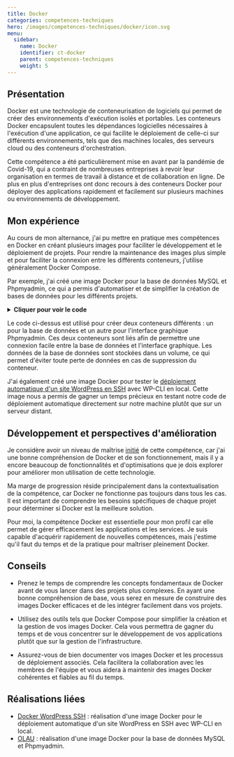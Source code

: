 ```yaml
---
title: Docker
categories: competences-techniques
hero: /images/competences-techniques/docker/icon.svg
menu:
  sidebar:
    name: Docker
    identifier: ct-docker
    parent: competences-techniques
    weight: 5
---
```


## Présentation

Docker est une technologie de conteneurisation de logiciels qui permet de créer des environnements d'exécution isolés et portables. Les conteneurs Docker encapsulent toutes les dépendances logicielles nécessaires à l'exécution d'une application, ce qui facilite le déploiement de celle-ci sur différents environnements, tels que des machines locales, des serveurs cloud ou des conteneurs d'orchestration.

Cette compétence a été particulièrement mise en avant par la pandémie de Covid-19, qui a contraint de nombreuses entreprises à revoir leur organisation en termes de travail à distance et de collaboration en ligne. De plus en plus d'entreprises ont donc recours à des conteneurs Docker pour déployer des applications rapidement et facilement sur plusieurs machines ou environnements de développement.

## Mon expérience

Au cours de mon alternance, j'ai pu mettre en pratique mes compétences en Docker en créant plusieurs images pour faciliter le développement et le déploiement de projets. Pour rendre la maintenance des images plus simple et pour faciliter la connexion entre les différents conteneurs, j'utilise généralement Docker Compose.

Par exemple, j'ai créé une image Docker pour la base de données MySQL et Phpmyadmin, ce qui a permis d'automatiser et de simplifier la création de bases de données pour les différents projets.

<details><summary><strong>Cliquer pour voir le code</strong></summary>

```yaml
version: '3.1'

# Définition des services nécessaires pour l'application
services:
    # Service pour la base de données MariaDB
    db:
        image: mariadb # Utilise l'image Docker de MariaDB
        restart: always # Redémarre le service en cas de problème
        environment:
            MARIADB_ROOT_PASSWORD: password # Définit le mot de passe root de la base de données
        volumes:
            - db_data:/var/lib/mysql # Montre le volume pour stocker les données de la base de données

    # Service pour l'interface de gestion de la base de données via PHPMyAdmin
    phpmyadmin:
        image: phpmyadmin # Utilise l'image Docker de PHPMyAdmin
        restart: always # Redémarre le service en cas de problème
        ports:
            - 8080:80 # Redirige le port 8080 du host vers le port 80 du conteneur
        environment:
            - PMA_ARBITRARY=1 # Autorise la connexion à n'importe quelle base de données
            - PMA_HOST=db # Définit le host où se trouve la base de données (ici, le service "db")
            - PMA_USER=root # Définit le nom d'utilisateur pour se connecter à la base de données
            - PMA_PASSWORD=password # Définit le mot de passe pour se connecter à la base de données

# Définition du volume nécessaire pour stocker les données de la base de données
volumes:
    db_data:
```

</details>

Le code ci-dessus est utilisé pour créer deux conteneurs différents : un pour la base de données et un autre pour l'interface graphique Phpmyadmin. Ces deux conteneurs sont liés afin de permettre une connexion facile entre la base de données et l'interface graphique. Les données de la base de données sont stockées dans un volume, ce qui permet d'éviter toute perte de données en cas de suppression du conteneur.

J'ai également créé une image Docker pour tester le [déploiement automatique d'un site WordPress en SSH](/posts/realisations/docker-wordpress-ssh) avec WP-CLI en local. Cette image nous a permis de gagner un temps précieux en testant notre code de déploiement automatique directement sur notre machine plutôt que sur un serveur distant.

## Développement et perspectives d'amélioration

Je considère avoir un niveau de maîtrise [initié](/posts/niveau-competences) de cette compétence, car j'ai une bonne compréhension de Docker et de son fonctionnement, mais il y a encore beaucoup de fonctionnalités et d'optimisations que je dois explorer pour améliorer mon utilisation de cette technologie.

Ma marge de progression réside principalement dans la contextualisation de la compétence, car Docker ne fonctionne pas toujours dans tous les cas. Il est important de comprendre les besoins spécifiques de chaque projet pour déterminer si Docker est la meilleure solution.

Pour moi, la compétence Docker est essentielle pour mon profil car elle permet de gérer efficacement les applications et les services. Je suis capable d'acquérir rapidement de nouvelles compétences, mais j'estime qu'il faut du temps et de la pratique pour maîtriser pleinement Docker.

## Conseils

- Prenez le temps de comprendre les concepts fondamentaux de Docker avant de vous lancer dans des projets plus complexes. En ayant une bonne compréhension de base, vous serez en mesure de construire des images Docker efficaces et de les intégrer facilement dans vos projets.

- Utilisez des outils tels que Docker Compose pour simplifier la création et la gestion de vos images Docker. Cela vous permettra de gagner du temps et de vous concentrer sur le développement de vos applications plutôt que sur la gestion de l'infrastructure.

- Assurez-vous de bien documenter vos images Docker et les processus de déploiement associés. Cela facilitera la collaboration avec les membres de l'équipe et vous aidera à maintenir des images Docker cohérentes et fiables au fil du temps.

## Réalisations liées

- [Docker WordPress SSH](/posts/realisations/docker-wordpress-ssh) : réalisation d'une image Docker pour le déploiement automatique d'un site WordPress en SSH avec WP-CLI en local.
- [OLAU](/posts/realisations/olau) : réalisation d'une image Docker pour la base de données MySQL et Phpmyadmin.
